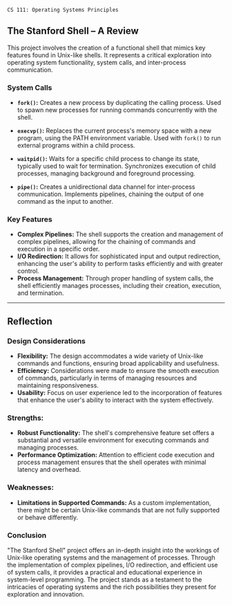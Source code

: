 `CS 111: Operating Systems Principles `
## The Stanford Shell – A Review 

This project involves the creation of a functional shell that mimics key features found in Unix-like shells. It represents a critical exploration into operating system functionality, system calls, and inter-process communication.

### System Calls

- **`fork()`:** Creates a new process by duplicating the calling process. Used to spawn new processes for running commands concurrently with the shell.

- **`execvp()`:** Replaces the current process's memory space with a new program, using the PATH environment variable. Used with `fork()` to run external programs within a child process.

- **`waitpid()`:** Waits for a specific child process to change its state, typically used to wait for termination. Synchronizes execution of child processes, managing background and foreground processing.

- **`pipe()`:** Creates a unidirectional data channel for inter-process communication. Implements pipelines, chaining the output of one command as the input to another.


### Key Features

* **Complex Pipelines:** The shell supports the creation and management of complex pipelines, allowing for the chaining of commands and execution in a specific order.
* **I/O Redirection:** It allows for sophisticated input and output redirection, enhancing the user's ability to perform tasks efficiently and with greater control.
* **Process Management:** Through proper handling of system calls, the shell efficiently manages processes, including their creation, execution, and termination.

---

## Reflection

### Design Considerations
* **Flexibility:** The design accommodates a wide variety of Unix-like commands and functions, ensuring broad applicability and usefulness.
* **Efficiency:** Considerations were made to ensure the smooth execution of commands, particularly in terms of managing resources and maintaining responsiveness.
* **Usability:** Focus on user experience led to the incorporation of features that enhance the user's ability to interact with the system effectively.

### Strengths:
- **Robust Functionality:** The shell's comprehensive feature set offers a substantial and versatile environment for executing commands and managing processes.
- **Performance Optimization:** Attention to efficient code execution and process management ensures that the shell operates with minimal latency and overhead.

### Weaknesses:
- **Limitations in Supported Commands:** As a custom implementation, there might be certain Unix-like commands that are not fully supported or behave differently.

### Conclusion
"The Stanford Shell" project offers an in-depth insight into the workings of Unix-like operating systems and the management of processes. Through the implementation of complex pipelines, I/O redirection, and efficient use of system calls, it provides a practical and educational experience in system-level programming. The project stands as a testament to the intricacies of operating systems and the rich possibilities they present for exploration and innovation.
